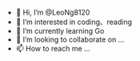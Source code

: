 - 👋 Hi, I’m @LeoNg8120
- 👀 I’m interested in coding、reading
- 🌱 I’m currently learning Go
- 💞️ I’m looking to collaborate on ...
- 📫 How to reach me ...

<!---
LeoNg8120/LeoNg8120 is a ✨ special ✨ repository because its `README.md` (this file) appears on your GitHub profile.
You can click the Preview link to take a look at your changes.
--->
